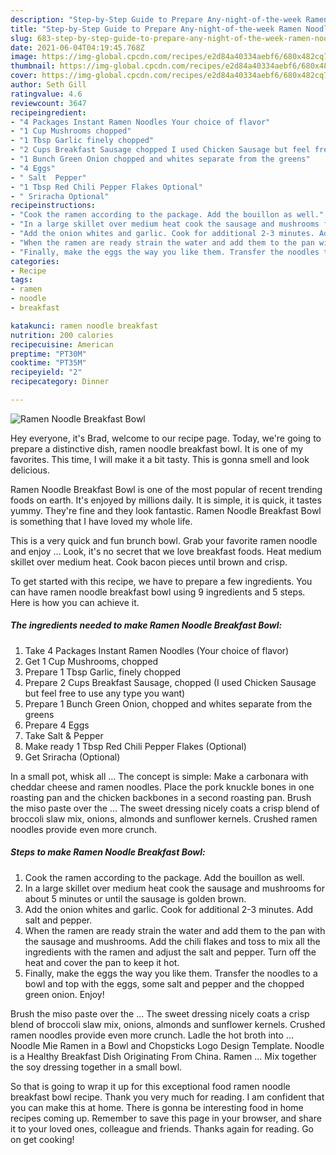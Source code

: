 ```yaml
---
description: "Step-by-Step Guide to Prepare Any-night-of-the-week Ramen Noodle Breakfast Bowl"
title: "Step-by-Step Guide to Prepare Any-night-of-the-week Ramen Noodle Breakfast Bowl"
slug: 683-step-by-step-guide-to-prepare-any-night-of-the-week-ramen-noodle-breakfast-bowl
date: 2021-06-04T04:19:45.768Z
image: https://img-global.cpcdn.com/recipes/e2d84a40334aebf6/680x482cq70/ramen-noodle-breakfast-bowl-recipe-main-photo.jpg
thumbnail: https://img-global.cpcdn.com/recipes/e2d84a40334aebf6/680x482cq70/ramen-noodle-breakfast-bowl-recipe-main-photo.jpg
cover: https://img-global.cpcdn.com/recipes/e2d84a40334aebf6/680x482cq70/ramen-noodle-breakfast-bowl-recipe-main-photo.jpg
author: Seth Gill
ratingvalue: 4.6
reviewcount: 3647
recipeingredient:
- "4 Packages Instant Ramen Noodles Your choice of flavor"
- "1 Cup Mushrooms chopped"
- "1 Tbsp Garlic finely chopped"
- "2 Cups Breakfast Sausage chopped I used Chicken Sausage but feel free to use any type you want"
- "1 Bunch Green Onion chopped and whites separate from the greens"
- "4 Eggs"
- " Salt  Pepper"
- "1 Tbsp Red Chili Pepper Flakes Optional"
- " Sriracha Optional"
recipeinstructions:
- "Cook the ramen according to the package. Add the bouillon as well."
- "In a large skillet over medium heat cook the sausage and mushrooms for about 5 minutes or until the sausage is golden brown."
- "Add the onion whites and garlic. Cook for additional 2-3 minutes. Add salt and pepper."
- "When the ramen are ready strain the water and add them to the pan with the sausage and mushrooms. Add the chili flakes and toss to mix all the ingredients with the ramen and adjust the salt and pepper. Turn off the heat and cover the pan to keep it hot."
- "Finally, make the eggs the way you like them. Transfer the noodles to a bowl and top with the eggs, some salt and pepper and the chopped green onion. Enjoy!"
categories:
- Recipe
tags:
- ramen
- noodle
- breakfast

katakunci: ramen noodle breakfast 
nutrition: 200 calories
recipecuisine: American
preptime: "PT30M"
cooktime: "PT35M"
recipeyield: "2"
recipecategory: Dinner

---
```



![Ramen Noodle Breakfast Bowl](https://img-global.cpcdn.com/recipes/e2d84a40334aebf6/680x482cq70/ramen-noodle-breakfast-bowl-recipe-main-photo.jpg)

Hey everyone, it's Brad, welcome to our recipe page. Today, we're going to prepare a distinctive dish, ramen noodle breakfast bowl. It is one of my favorites. This time, I will make it a bit tasty. This is gonna smell and look delicious.

Ramen Noodle Breakfast Bowl is one of the most popular of recent trending foods on earth. It's enjoyed by millions daily. It is simple, it is quick, it tastes yummy. They're fine and they look fantastic. Ramen Noodle Breakfast Bowl is something that I have loved my whole life.

This is a very quick and fun brunch bowl. Grab your favorite ramen noodle and enjoy … Look, it&#39;s no secret that we love breakfast foods. Heat medium skillet over medium heat. Cook bacon pieces until brown and crisp.


To get started with this recipe, we have to prepare a few ingredients. You can have ramen noodle breakfast bowl using 9 ingredients and 5 steps. Here is how you can achieve it.

<!--inarticleads1-->

##### The ingredients needed to make Ramen Noodle Breakfast Bowl:

1. Take 4 Packages Instant Ramen Noodles (Your choice of flavor)
1. Get 1 Cup Mushrooms, chopped
1. Prepare 1 Tbsp Garlic, finely chopped
1. Prepare 2 Cups Breakfast Sausage, chopped (I used Chicken Sausage but feel free to use any type you want)
1. Prepare 1 Bunch Green Onion, chopped and whites separate from the greens
1. Prepare 4 Eggs
1. Take  Salt &amp; Pepper
1. Make ready 1 Tbsp Red Chili Pepper Flakes (Optional)
1. Get  Sriracha (Optional)


In a small pot, whisk all … The concept is simple: Make a carbonara with cheddar cheese and ramen noodles. Place the pork knuckle bones in one roasting pan and the chicken backbones in a second roasting pan. Brush the miso paste over the … The sweet dressing nicely coats a crisp blend of broccoli slaw mix, onions, almonds and sunflower kernels. Crushed ramen noodles provide even more crunch. 

<!--inarticleads2-->

##### Steps to make Ramen Noodle Breakfast Bowl:

1. Cook the ramen according to the package. Add the bouillon as well.
1. In a large skillet over medium heat cook the sausage and mushrooms for about 5 minutes or until the sausage is golden brown.
1. Add the onion whites and garlic. Cook for additional 2-3 minutes. Add salt and pepper.
1. When the ramen are ready strain the water and add them to the pan with the sausage and mushrooms. Add the chili flakes and toss to mix all the ingredients with the ramen and adjust the salt and pepper. Turn off the heat and cover the pan to keep it hot.
1. Finally, make the eggs the way you like them. Transfer the noodles to a bowl and top with the eggs, some salt and pepper and the chopped green onion. Enjoy!


Brush the miso paste over the … The sweet dressing nicely coats a crisp blend of broccoli slaw mix, onions, almonds and sunflower kernels. Crushed ramen noodles provide even more crunch. Ladle the hot broth into … Noodle Mie Ramen in a Bowl and Chopsticks Logo Design Template. Noodle is a Healthy Breakfast Dish Originating From China. Ramen … Mix together the soy dressing together in a small bowl. 

So that is going to wrap it up for this exceptional food ramen noodle breakfast bowl recipe. Thank you very much for reading. I am confident that you can make this at home. There is gonna be interesting food in home recipes coming up. Remember to save this page in your browser, and share it to your loved ones, colleague and friends. Thanks again for reading. Go on get cooking!
